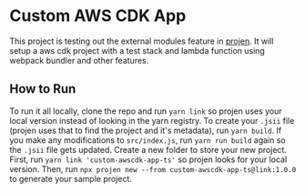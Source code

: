 # Custom AWS CDK App

This project is testing out the external modules feature in [projen](https://github.com/eladb/projen#projects-in-external-modules). It will setup a aws cdk project with a test stack and lambda function using webpack bundler and other features.

## How to Run

To run it all locally, clone the repo and run `yarn link` so projen uses your local version instead of looking in the yarn registry. To create your `.jsii` file (projen uses that to find the project and it's metadata), run `yarn build`. If you make any modifications to `src/index.js`, run `yarn run build` again so the `.jsii` file gets updated.
Create a new folder to store your new project. First, run `yarn link 'custom-awscdk-app-ts'` so projen looks for your local version. Then, run `npx projen new --from custom-awscdk-app-ts@link:1.0.0` to generate your sample project.
